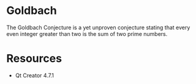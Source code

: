 # Goldbach
The Goldbach Conjecture is a yet unproven conjecture stating that every even integer greater than two is the sum of two prime numbers.

# Resources

* Qt Creator 4.7.1
